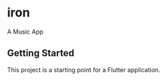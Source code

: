 # iron

A Music App

## Getting Started

This project is a starting point for a Flutter application.